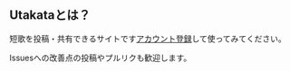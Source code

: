 ## Utakataとは？

短歌を投稿・共有できるサイトです[アカウント登録](https://utakatanka.jp)して使ってみてください。

Issuesへの改善点の投稿やプルリクも歓迎します。
